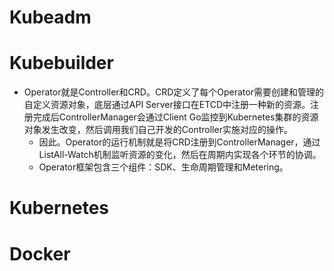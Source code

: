 # Kubeadm

# Kubebuilder

- Operator就是Controller和CRD。CRD定义了每个Operator需要创建和管理的自定义资源对象，底层通过API Server接口在ETCD中注册一种新的资源。注册完成后ControllerManager会通过Client Go监控到Kubernetes集群的资源对象发生改变，然后调用我们自己开发的Controller实施对应的操作。
    - 因此。Operator的运行机制就是将CRD注册到ControllerManager，通过ListAll-Watch机制监听资源的变化，然后在周期内实现各个环节的协调。
    - Operator框架包含三个组件：SDK、生命周期管理和Metering。

# Kubernetes

# Docker